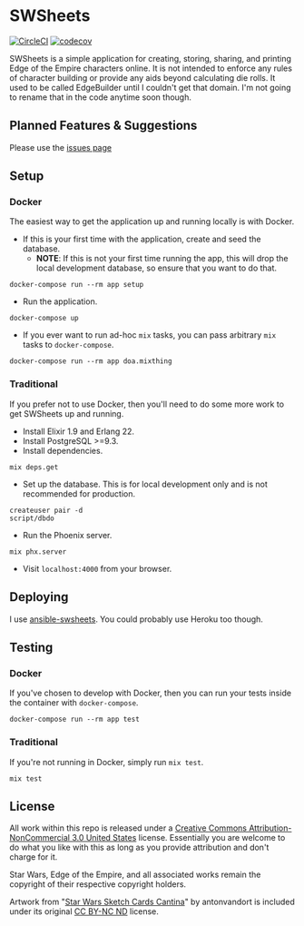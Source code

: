 # SWSheets

[![CircleCI](https://circleci.com/gh/swsheets/swsheets.svg?style=svg)](https://circleci.com/gh/swsheets/swsheets) [![codecov](https://codecov.io/gh/swsheets/swsheets/branch/master/graph/badge.svg)](https://codecov.io/gh/swsheets/swsheets)

SWSheets is a simple application for creating, storing, sharing, and printing Edge of the Empire characters online. It is not intended to enforce any rules of character building or provide any aids beyond calculating die rolls. It used to be called EdgeBuilder until I couldn't get that domain. I'm not going to rename that in the code anytime soon though.

## Planned Features & Suggestions

Please use the [issues page](https://github.com/swsheets/swsheets/issues)

## Setup

### Docker

The easiest way to get the application up and running locally is with Docker.

- If this is your first time with the application, create and seed the database.
  - **NOTE**: If this is not your first time running the app, this will drop the local development database, so ensure that you want to do that.

```
docker-compose run --rm app setup
```

- Run the application.

```
docker-compose up
```

- If you ever want to run ad-hoc `mix` tasks, you can pass arbitrary `mix` tasks to `docker-compose`.

```
docker-compose run --rm app doa.mixthing
```

### Traditional

If you prefer not to use Docker, then you'll need to do some more work to get SWSheets up and running.

- Install Elixir 1.9 and Erlang 22.
- Install PostgreSQL >=9.3.
- Install dependencies.

```
mix deps.get
```

- Set up the database. This is for local development only and is not recommended for production.

```
createuser pair -d
script/dbdo
```

- Run the Phoenix server.

```
mix phx.server
```

- Visit `localhost:4000` from your browser.

## Deploying

I use [ansible-swsheets](https://github.com/swsheets/ansible-swsheets). You could probably use Heroku too though.

## Testing

### Docker

If you've chosen to develop with Docker, then you can run your tests inside the container with `docker-compose`.

```
docker-compose run --rm app test
```

### Traditional

If you're not running in Docker, simply run `mix test`.

```
mix test
```

## License

All work within this repo is released under a [Creative Commons Attribution-NonCommercial 3.0 United States](https://creativecommons.org/licenses/by-nc/3.0/us/) license. Essentially you are welcome to do what you like with this as long as you provide attribution and don't charge for it.

Star Wars, Edge of the Empire, and all associated works remain the copyright of their respective copyright holders.

Artwork from "[Star Wars Sketch Cards Cantina](http://antonvandort.deviantart.com/art/Star-Wars-Sketch-Cards-Cantina-110607962)" by antonvandort is included under its original [CC BY-NC ND](http://creativecommons.org/licenses/by-nc-nd/3.0/) license.
